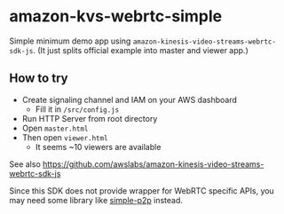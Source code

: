 # amazon-kvs-webrtc-simple

Simple minimum demo app using `amazon-kinesis-video-streams-webrtc-sdk-js`.
(It just splits official example into master and viewer app.)

## How to try

- Create signaling channel and IAM on your AWS dashboard
  - Fill it in `/src/config.js`
- Run HTTP Server from root directory
- Open `master.html`
- Then open `viewer.html`
  - It seems ~10 viewers are available

See also https://github.com/awslabs/amazon-kinesis-video-streams-webrtc-sdk-js

Since this SDK does not provide wrapper for WebRTC specific APIs, you may need some library like [simple-p2p](https://github.com/leader22/simple-p2p) instead.
